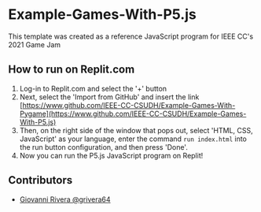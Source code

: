 # Example-Games-With-P5.js

This template was created as a reference JavaScript program for IEEE CC's 2021 Game Jam

## How to run on Replit.com

1. Log-in to Replit.com and select the '+' button
1. Next, select the 'Import from GitHub' and insert the link [https://www.github.com/IEEE-CC-CSUDH/Example-Games-With-Pygame](https://www.github.com/IEEE-CC-CSUDH/Example-Games-With-P5.js)
1. Then, on the right side of the window that pops out, select 'HTML, CSS, JavaScript' as your language, enter the command `run index.html` into the run button configuration, and then press 'Done'.
1. Now you can run the P5.js JavaScript program on Replit!

## Contributors

- [Giovanni Rivera @grivera64](https://github.com/grivera64)